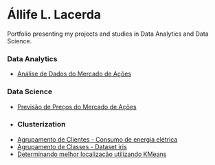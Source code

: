 # Állife L. Lacerda
Portfolio presenting my projects and studies in Data Analytics and Data Science.

### Data Analytics
* [Análise de Dados do Mercado de Ações](https://github.com/allifelacerda/Portfolio/blob/main/Mercado%20de%20A%C3%A7%C3%B5es%20-%20An%C3%A1lise%20t%C3%A9cnica%20e%20visualiza%C3%A7%C3%A3o%20de%20dados%20utilizando%20Python.ipynb)

### Data Science
* [Previsão de Preços do Mercado de Ações](https://github.com/allifelacerda/Portfolio/blob/main/Mercado%20de%20A%C3%A7%C3%B5es%20-%20Previs%C3%A3o%20de%20pre%C3%A7os%20utilizando%20Machine%20Learning.ipynb)
* ### Clusterization
* [Agrupamento de Clientes - Consumo de energia elétrica](https://github.com/allifelacerda/Portfolio/blob/main/Agrupamento%20de%20Clientes.ipynb)
* [Agrupamento de Classes - Dataset iris](https://github.com/allifelacerda/Portfolio/blob/main/Iris%20Clustering.ipynb)
* [Determinando melhor localização utilizando KMeans](https://colab.research.google.com/drive/1yxsQWNgiqMcDdVqhZB2W0WVOj8_fH1Ej?usp=sharing)
